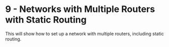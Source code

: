 # 9 - Networks with Multiple Routers with Static Routing

This will show how to set up a network with multiple routers, including static routing.